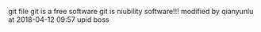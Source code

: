 git file
git is a free software
git is niubility software!!!
modified by qianyunlu at 2018-04-12 09:57
upid boss
